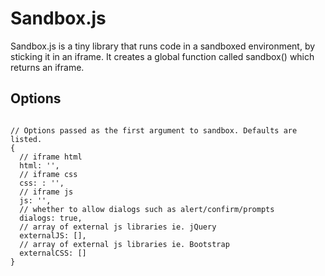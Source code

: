 # Sandbox.js

Sandbox.js is a tiny library that runs code in a sandboxed environment, by sticking it in an iframe. It creates a global function called sandbox() which returns an iframe.

## Options
```

// Options passed as the first argument to sandbox. Defaults are listed.
{
  // iframe html
  html: '',
  // iframe css
  css: : '',
  // iframe js
  js: '',
  // whether to allow dialogs such as alert/confirm/prompts
  dialogs: true,
  // array of external js libraries ie. jQuery
  externalJS: [],
  // array of external js libraries ie. Bootstrap
  externalCSS: []
}
```
